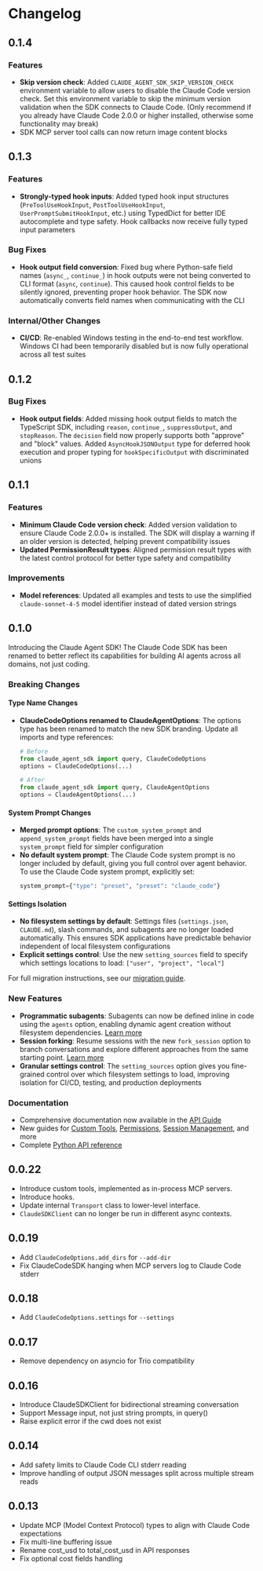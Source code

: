 # Changelog

## 0.1.4

### Features

- **Skip version check**: Added `CLAUDE_AGENT_SDK_SKIP_VERSION_CHECK` environment variable to allow users to disable the Claude Code version check. Set this environment variable to skip the minimum version validation when the SDK connects to Claude Code. (Only recommend if you already have Claude Code 2.0.0 or higher installed, otherwise some functionality may break)
- SDK MCP server tool calls can now return image content blocks

## 0.1.3

### Features

- **Strongly-typed hook inputs**: Added typed hook input structures (`PreToolUseHookInput`, `PostToolUseHookInput`, `UserPromptSubmitHookInput`, etc.) using TypedDict for better IDE autocomplete and type safety. Hook callbacks now receive fully typed input parameters

### Bug Fixes

- **Hook output field conversion**: Fixed bug where Python-safe field names (`async_`, `continue_`) in hook outputs were not being converted to CLI format (`async`, `continue`). This caused hook control fields to be silently ignored, preventing proper hook behavior. The SDK now automatically converts field names when communicating with the CLI

### Internal/Other Changes

- **CI/CD**: Re-enabled Windows testing in the end-to-end test workflow. Windows CI had been temporarily disabled but is now fully operational across all test suites

## 0.1.2

### Bug Fixes

- **Hook output fields**: Added missing hook output fields to match the TypeScript SDK, including `reason`, `continue_`, `suppressOutput`, and `stopReason`. The `decision` field now properly supports both "approve" and "block" values. Added `AsyncHookJSONOutput` type for deferred hook execution and proper typing for `hookSpecificOutput` with discriminated unions

## 0.1.1

### Features

- **Minimum Claude Code version check**: Added version validation to ensure Claude Code 2.0.0+ is installed. The SDK will display a warning if an older version is detected, helping prevent compatibility issues
- **Updated PermissionResult types**: Aligned permission result types with the latest control protocol for better type safety and compatibility

### Improvements

- **Model references**: Updated all examples and tests to use the simplified `claude-sonnet-4-5` model identifier instead of dated version strings

## 0.1.0

Introducing the Claude Agent SDK! The Claude Code SDK has been renamed to better reflect its capabilities for building AI agents across all domains, not just coding.

### Breaking Changes

#### Type Name Changes

- **ClaudeCodeOptions renamed to ClaudeAgentOptions**: The options type has been renamed to match the new SDK branding. Update all imports and type references:

  ```python
  # Before
  from claude_agent_sdk import query, ClaudeCodeOptions
  options = ClaudeCodeOptions(...)

  # After
  from claude_agent_sdk import query, ClaudeAgentOptions
  options = ClaudeAgentOptions(...)
  ```

#### System Prompt Changes

- **Merged prompt options**: The `custom_system_prompt` and `append_system_prompt` fields have been merged into a single `system_prompt` field for simpler configuration
- **No default system prompt**: The Claude Code system prompt is no longer included by default, giving you full control over agent behavior. To use the Claude Code system prompt, explicitly set:
  ```python
  system_prompt={"type": "preset", "preset": "claude_code"}
  ```

#### Settings Isolation

- **No filesystem settings by default**: Settings files (`settings.json`, `CLAUDE.md`), slash commands, and subagents are no longer loaded automatically. This ensures SDK applications have predictable behavior independent of local filesystem configurations
- **Explicit settings control**: Use the new `setting_sources` field to specify which settings locations to load: `["user", "project", "local"]`

For full migration instructions, see our [migration guide](https://docs.claude.com/en/docs/claude-code/sdk/migration-guide).

### New Features

- **Programmatic subagents**: Subagents can now be defined inline in code using the `agents` option, enabling dynamic agent creation without filesystem dependencies. [Learn more](https://docs.claude.com/en/api/agent-sdk/subagents)
- **Session forking**: Resume sessions with the new `fork_session` option to branch conversations and explore different approaches from the same starting point. [Learn more](https://docs.claude.com/en/api/agent-sdk/sessions)
- **Granular settings control**: The `setting_sources` option gives you fine-grained control over which filesystem settings to load, improving isolation for CI/CD, testing, and production deployments

### Documentation

- Comprehensive documentation now available in the [API Guide](https://docs.claude.com/en/api/agent-sdk/overview)
- New guides for [Custom Tools](https://docs.claude.com/en/api/agent-sdk/custom-tools), [Permissions](https://docs.claude.com/en/api/agent-sdk/permissions), [Session Management](https://docs.claude.com/en/api/agent-sdk/sessions), and more
- Complete [Python API reference](https://docs.claude.com/en/api/agent-sdk/python)

## 0.0.22

- Introduce custom tools, implemented as in-process MCP servers.
- Introduce hooks.
- Update internal `Transport` class to lower-level interface.
- `ClaudeSDKClient` can no longer be run in different async contexts.

## 0.0.19

- Add `ClaudeCodeOptions.add_dirs` for `--add-dir`
- Fix ClaudeCodeSDK hanging when MCP servers log to Claude Code stderr

## 0.0.18

- Add `ClaudeCodeOptions.settings` for `--settings`

## 0.0.17

- Remove dependency on asyncio for Trio compatibility

## 0.0.16

- Introduce ClaudeSDKClient for bidirectional streaming conversation
- Support Message input, not just string prompts, in query()
- Raise explicit error if the cwd does not exist

## 0.0.14

- Add safety limits to Claude Code CLI stderr reading
- Improve handling of output JSON messages split across multiple stream reads

## 0.0.13

- Update MCP (Model Context Protocol) types to align with Claude Code expectations
- Fix multi-line buffering issue
- Rename cost_usd to total_cost_usd in API responses
- Fix optional cost fields handling
